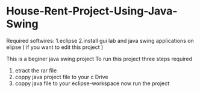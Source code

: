 # House-Rent-Project-Using-Java-Swing
Required softwires:
1.eclipse
2.install gui lab and java swing applications on elipse ( if you want to edit this project ) 

This is a beginer java swing project 
To run this project three steps required
1. etract the rar file 
2. coppy java project file to your c Drive
3. coppy java file to your eclipse-workspace
   now run the project


   
